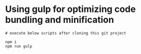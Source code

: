 # Using gulp for optimizing code bundling and minification

```
# execute below scripts after cloning this git project

npm i
npm run gulp
```

